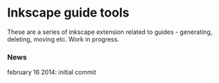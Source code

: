 Inkscape guide tools
===================

These are a series of inkscape extension related to guides - generating, deleting, moving etc. Work in progress.

### News

february 16 2014: initial commit
